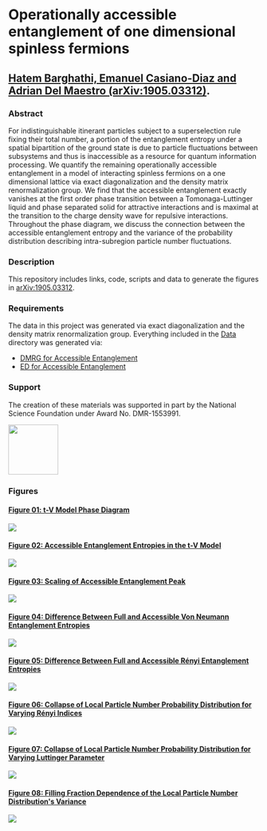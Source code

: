 # Operationally accessible entanglement of one dimensional spinless fermions
## [Hatem Barghathi, Emanuel Casiano-Diaz and Adrian Del Maestro (arXiv:1905.03312)](https://arxiv.org/abs/1905.03312).

### Abstract
For indistinguishable itinerant particles subject to a superselection rule fixing their total number, a portion of the entanglement entropy under a spatial bipartition of the ground state is due to particle fluctuations between subsystems and thus is inaccessible as a resource for quantum information processing. We quantify the remaining operationally accessible entanglement in a model of interacting spinless fermions on a one dimensional lattice via exact diagonalization and the density matrix renormalization group. We find that the accessible entanglement exactly vanishes at the first order phase transition between a Tomonaga-Luttinger liquid and phase separated solid for attractive interactions and is maximal at the transition to the charge density wave for repulsive interactions. Throughout the phase diagram, we discuss the connection between the accessible entanglement entropy and the variance of the probability distribution describing intra-subregion particle number fluctuations. 

### Description
This repository includes links, code, scripts and data to generate the figures in [arXiv:1905.03312](https://arxiv.org/abs/1905.03312).

### Requirements
The data in this project was generated via exact diagonalization and the density matrix renormalization group.  Everything included in the [Data](https://github.com/DelMaestroGroup/AccessibleEntanglementFermions/tree/master/Data) directory was generated via:

* [DMRG for Accessible Entanglement](https://github.com/DelMaestroGroup/DMRG)
* [ED for Accessible Entanglement](https://github.com/DelMaestroGroup/tV_Accessible_Entanglement)

### Support
The creation of these materials was supported in part by the National Science Foundation under Award No. DMR-1553991.

[<img width="100px" src="https://www.nsf.gov/images/logos/NSF_4-Color_bitmap_Logo.png">](http://www.nsf.gov/awardsearch/showAward?AWD_ID=1553991)

### Figures

#### [Figure 01: t-V Model Phase Diagram](https://github.com/DelMaestroGroup/AccessibleEntanglementFermions/tree/master/Figure01)
<img src="https://github.com/DelMaestroGroup/AccessibleEntanglementFermions/blob/master/Figure01/phaseDiagramTV.svg">

#### [Figure 02: Accessible Entanglement Entropies in the t-V Model](https://github.com/DelMaestroGroup/AccessibleEntanglementFermions/tree/master/Figure02)
<img src="https://github.com/DelMaestroGroup/AccessibleEntanglementFermions/blob/master/Figure02/operationalEntanglementEntropies_SOP5.svg">

#### [Figure 03: Scaling of Accessible Entanglement Peak](https://github.com/DelMaestroGroup/AccessibleEntanglementFermions/tree/master/Figure03)
<img src="https://github.com/DelMaestroGroup/AccessibleEntanglementFermions/blob/master/Figure03/peakScalingOddN.svg">

#### [Figure 04: Difference Between Full and Accessible Von Neumann Entanglement Entropies](https://github.com/DelMaestroGroup/AccessibleEntanglementFermions/tree/master/Figure04)
<img src="https://github.com/DelMaestroGroup/AccessibleEntanglementFermions/blob/master/Figure04/deltaS1_N15N16.svg">

#### [Figure 05: Difference Between Full and Accessible Rényi Entanglement Entropies](https://github.com/DelMaestroGroup/AccessibleEntanglementFermions/tree/master/Figure05)
<img src="https://github.com/DelMaestroGroup/AccessibleEntanglementFermions/blob/master/Figure05/higherAlphaDeltaS_N15N16.svg">

#### [Figure 06: Collapse of Local Particle Number Probability Distribution for Varying Rényi Indices](https://github.com/DelMaestroGroup/AccessibleEntanglementFermions/tree/master/Figure06)
<img src="https://github.com/DelMaestroGroup/AccessibleEntanglementFermions/blob/master/Figure06/alphaCollapse.svg">

#### [Figure 07: Collapse of Local Particle Number Probability Distribution for Varying Luttinger Parameter ](https://github.com/DelMaestroGroup/AccessibleEntanglementFermions/tree/master/Figure07)
<img src="https://github.com/DelMaestroGroup/AccessibleEntanglementFermions/blob/master/Figure07/TLLCollapse.svg">

#### [Figure 08: Filling Fraction Dependence of the Local Particle Number Distribution's Variance](https://github.com/DelMaestroGroup/AccessibleEntanglementFermions/tree/master/Figure08)
<img src="https://github.com/DelMaestroGroup/AccessibleEntanglementFermions/blob/master/Figure08/fillingFractionDependence.svg">
